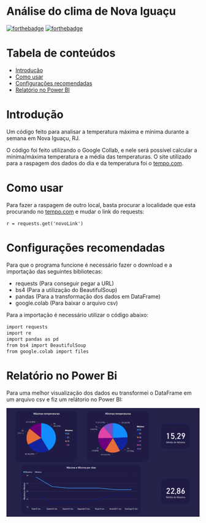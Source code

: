 # Análise do clima de Nova Iguaçu


[![forthebadge](https://forthebadge.com/images/badges/made-with-python.svg)](https://forthebadge.com)
[![forthebadge](https://forthebadge.com/images/badges/built-with-love.svg)](https://forthebadge.com)


# Tabela de conteúdos
- [Introdução](#introdução)
- [Como usar](#como-usar)
- [Configurações recomendadas](#configurações-recomendadas)
- [Relatório no Power BI](#relatório-no-power-bi)

# Introdução
Um código feito para analisar a temperatura máxima e mínima durante a semana em Nova Iguaçu, RJ.

O código foi feito utilizando o Google Collab, e nele será possível calcular a mínima/máxima temperatura e a média das temperaturas. O site utilizado para a raspagem dos dados do dia e da temperatura foi o [tempo.com](https://www.tempo.com/nova-iguacu.htm).

# Como usar
Para fazer a raspagem de outro local, basta procurar a localidade que esta procurando no [tempo.com](https://www.tempo.com/nova-iguacu.htm) e mudar o link do requests:
````
r = requests.get('novoLink')
````

# Configurações recomendadas
Para que o programa funcione é necessário fazer o download e a importação das seguintes bibliotecas:
- requests (Para conseguir pegar a URL)
- bs4 (Para a utilização do BeautifulSoup)
- pandas (Para a transformação dos dados em DataFrame)
- google.colab (Para baixar o arquivo csv)

Para a importação é necessário utilizar o código abaixo:
````
import requests
import re
import pandas as pd
from bs4 import BeautifulSoup
from google.colab import files
````


# Relatório no Power Bi
Para uma melhor visualização dos dados eu transformei o DataFrame em um arquivo csv e fiz um relátorio no Power BI:

![Relatorio](https://github.com/TinyHero13/climaNovaIguacu/blob/main/assets/relatorio.png)
